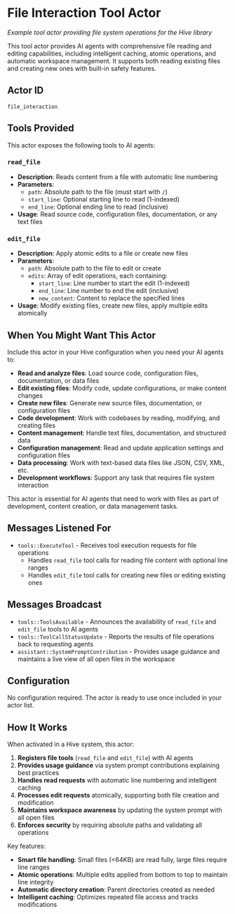 # File Interaction Tool Actor

*Example tool actor providing file system operations for the Hive library*

This tool actor provides AI agents with comprehensive file reading and editing capabilities, including intelligent caching, atomic operations, and automatic workspace management. It supports both reading existing files and creating new ones with built-in safety features.

## Actor ID
`file_interaction`

## Tools Provided

This actor exposes the following tools to AI agents:

### `read_file`
- **Description**: Reads content from a file with automatic line numbering
- **Parameters**:
  - `path`: Absolute path to the file (must start with `/`)
  - `start_line`: Optional starting line to read (1-indexed)
  - `end_line`: Optional ending line to read (inclusive)
- **Usage**: Read source code, configuration files, documentation, or any text files

### `edit_file`
- **Description**: Apply atomic edits to a file or create new files
- **Parameters**:
  - `path`: Absolute path to the file to edit or create
  - `edits`: Array of edit operations, each containing:
    - `start_line`: Line number to start the edit (1-indexed)
    - `end_line`: Line number to end the edit (inclusive)
    - `new_content`: Content to replace the specified lines
- **Usage**: Modify existing files, create new files, apply multiple edits atomically

## When You Might Want This Actor

Include this actor in your Hive configuration when you need your AI agents to:

- **Read and analyze files**: Load source code, configuration files, documentation, or data files
- **Edit existing files**: Modify code, update configurations, or make content changes
- **Create new files**: Generate new source files, documentation, or configuration files  
- **Code development**: Work with codebases by reading, modifying, and creating files
- **Content management**: Handle text files, documentation, and structured data
- **Configuration management**: Read and update application settings and configuration files
- **Data processing**: Work with text-based data files like JSON, CSV, XML, etc.
- **Development workflows**: Support any task that requires file system interaction

This actor is essential for AI agents that need to work with files as part of development, content creation, or data management tasks.

## Messages Listened For

- `tools::ExecuteTool` - Receives tool execution requests for file operations
  - Handles `read_file` tool calls for reading file content with optional line ranges
  - Handles `edit_file` tool calls for creating new files or editing existing ones

## Messages Broadcast

- `tools::ToolsAvailable` - Announces the availability of `read_file` and `edit_file` tools to AI agents
- `tools::ToolCallStatusUpdate` - Reports the results of file operations back to requesting agents
- `assistant::SystemPromptContribution` - Provides usage guidance and maintains a live view of all open files in the workspace

## Configuration

No configuration required. The actor is ready to use once included in your actor list.

## How It Works

When activated in a Hive system, this actor:

1. **Registers file tools** (`read_file` and `edit_file`) with AI agents
2. **Provides usage guidance** via system prompt contributions explaining best practices
3. **Handles read requests** with automatic line numbering and intelligent caching
4. **Processes edit requests** atomically, supporting both file creation and modification
5. **Maintains workspace awareness** by updating the system prompt with all open files
6. **Enforces security** by requiring absolute paths and validating all operations

Key features:
- **Smart file handling**: Small files (<64KB) are read fully, large files require line ranges
- **Atomic operations**: Multiple edits applied from bottom to top to maintain line integrity
- **Automatic directory creation**: Parent directories created as needed
- **Intelligent caching**: Optimizes repeated file access and tracks modifications